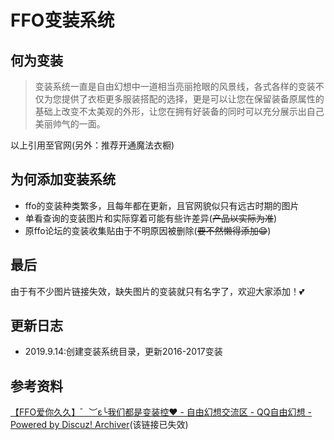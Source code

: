 # FFO变装系统

## 何为变装
> 变装系统一直是自由幻想中一道相当亮丽抢眼的风景线，各式各样的变装不仅为您提供了衣柜更多服装搭配的选择，更是可以让您在保留装备原属性的基础上改变不太美观的外形，让您在拥有好装备的同时可以充分展示出自己美丽帅气的一面。  

以上引用至官网(另外：推荐开通魔法衣橱)

## 为何添加变装系统
+ ffo的变装种类繁多，且每年都在更新，且官网貌似只有远古时期的图片
+ 单看查询的变装图片和实际穿着可能有些许差异(~~产品以实际为准~~) 
+ 原ffo论坛的变装收集贴由于不明原因被删除(~~要不然懒得添加😁~~)

## 最后
由于有不少图片链接失效，缺失图片的变装就只有名字了，欢迎大家添加！💕

## 更新日志
+ 2019.9.14:创建变装系统目录，更新2016-2017变装

## 参考资料
[【FFO爱你久久】゛︶ε╰我们都是变装控❤ - 自由幻想交流区 - QQ自由幻想 -  Powered by Discuz! Archiver](https://ffo.gamebbs.qq.com/archiver/?tid-309877.html)(该链接已失效)